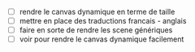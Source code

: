 - [ ] rendre le canvas dynamique en terme de taille
- [ ] mettre en place des traductions francais - anglais
- [ ] faire en sorte de rendre les scene génériques
- [ ] voir pour rendre le canvas dynamique facilement
